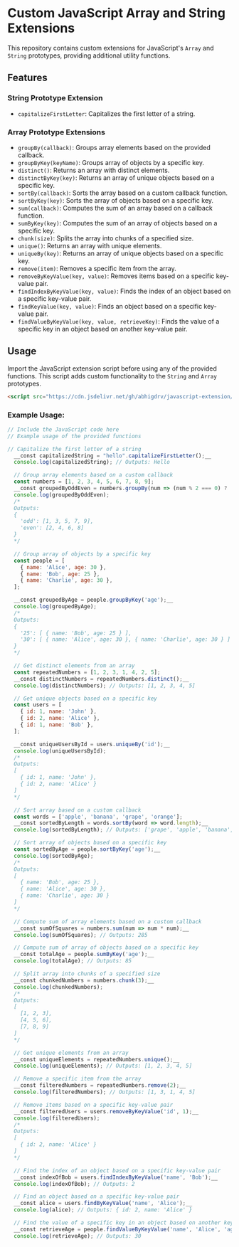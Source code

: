 # Custom JavaScript Array and String Extensions

This repository contains custom extensions for JavaScript's `Array` and `String` prototypes, providing additional utility functions.

## Features

### String Prototype Extension

- `capitalizeFirstLetter`: Capitalizes the first letter of a string.

### Array Prototype Extensions

- `groupBy(callback)`: Groups array elements based on the provided callback.
- `groupByKey(keyName)`: Groups array of objects by a specific key.
- `distinct()`: Returns an array with distinct elements.
- `distinctByKey(key)`: Returns an array of unique objects based on a specific key.
- `sortBy(callback)`: Sorts the array based on a custom callback function.
- `sortByKey(key)`: Sorts the array of objects based on a specific key.
- `sum(callback)`: Computes the sum of an array based on a callback function.
- `sumByKey(key)`: Computes the sum of an array of objects based on a specific key.
- `chunk(size)`: Splits the array into chunks of a specified size.
- `unique()`: Returns an array with unique elements.
- `uniqueBy(key)`: Returns an array of unique objects based on a specific key.
- `remove(item)`: Removes a specific item from the array.
- `removeByKeyValue(key, value)`: Removes items based on a specific key-value pair.
- `findIndexByKeyValue(key, value)`: Finds the index of an object based on a specific key-value pair.
- `findKeyValue(key, value)`: Finds an object based on a specific key-value pair.
- `findValueByKeyValue(key, value, retrieveKey)`: Finds the value of a specific key in an object based on another key-value pair.

## Usage

Import the JavaScript extension script before using any of the provided functions. This script adds custom functionality to the `String` and `Array` prototypes.

```html
<script src="https://cdn.jsdelivr.net/gh/abhigdrv/javascript-extension/js-extension.js"></script>
```

### Example Usage:

```javascript
// Include the JavaScript code here
// Example usage of the provided functions

// Capitalize the first letter of a string
  __const capitalizedString = "hello".capitalizeFirstLetter();__
  console.log(capitalizedString); // Outputs: Hello

  // Group array elements based on a custom callback
  const numbers = [1, 2, 3, 4, 5, 6, 7, 8, 9];
  __const groupedByOddEven = numbers.groupBy(num => (num % 2 === 0) ? 'even' : 'odd');__
  console.log(groupedByOddEven);
  /*
  Outputs:
  {
    'odd': [1, 3, 5, 7, 9],
    'even': [2, 4, 6, 8]
  }
  */

  // Group array of objects by a specific key
  const people = [
    { name: 'Alice', age: 30 },
    { name: 'Bob', age: 25 },
    { name: 'Charlie', age: 30 },
  ];

  __const groupedByAge = people.groupByKey('age');__
  console.log(groupedByAge);
  /*
  Outputs:
  {
    '25': [ { name: 'Bob', age: 25 } ],
    '30': [ { name: 'Alice', age: 30 }, { name: 'Charlie', age: 30 } ]
  }
  */

  // Get distinct elements from an array
  const repeatedNumbers = [1, 2, 3, 1, 4, 2, 5];
  __const distinctNumbers = repeatedNumbers.distinct();__
  console.log(distinctNumbers); // Outputs: [1, 2, 3, 4, 5]

  // Get unique objects based on a specific key
  const users = [
    { id: 1, name: 'John' },
    { id: 2, name: 'Alice' },
    { id: 1, name: 'Bob' },
  ];

  __const uniqueUsersById = users.uniqueBy('id');__
  console.log(uniqueUsersById);
  /*
  Outputs:
  [
    { id: 1, name: 'John' },
    { id: 2, name: 'Alice' }
  ]
  */

  // Sort array based on a custom callback
  const words = ['apple', 'banana', 'grape', 'orange'];
  __const sortedByLength = words.sortBy(word => word.length);__
  console.log(sortedByLength); // Outputs: ['grape', 'apple', 'banana', 'orange']

  // Sort array of objects based on a specific key
  const sortedByAge = people.sortByKey('age');__
  console.log(sortedByAge);
  /*
  Outputs:
  [
    { name: 'Bob', age: 25 },
    { name: 'Alice', age: 30 },
    { name: 'Charlie', age: 30 }
  ]
  */

  // Compute sum of array elements based on a custom callback
  __const sumOfSquares = numbers.sum(num => num * num);__
  console.log(sumOfSquares); // Outputs: 285

  // Compute sum of array of objects based on a specific key
  __const totalAge = people.sumByKey('age');__
  console.log(totalAge); // Outputs: 85

  // Split array into chunks of a specified size
  __const chunkedNumbers = numbers.chunk(3);__
  console.log(chunkedNumbers);
  /*
  Outputs:
  [
    [1, 2, 3],
    [4, 5, 6],
    [7, 8, 9]
  ]
  */

  // Get unique elements from an array
  __const uniqueElements = repeatedNumbers.unique();__
  console.log(uniqueElements); // Outputs: [1, 2, 3, 4, 5]

  // Remove a specific item from the array
  __const filteredNumbers = repeatedNumbers.remove(2);__
  console.log(filteredNumbers); // Outputs: [1, 3, 1, 4, 5]

  // Remove items based on a specific key-value pair
  __const filteredUsers = users.removeByKeyValue('id', 1);__
  console.log(filteredUsers);
  /*
  Outputs:
  [
    { id: 2, name: 'Alice' }
  ]
  */

  // Find the index of an object based on a specific key-value pair
  __const indexOfBob = users.findIndexByKeyValue('name', 'Bob');__
  console.log(indexOfBob); // Outputs: 2

  // Find an object based on a specific key-value pair
  __const alice = users.findByKeyValue('name', 'Alice');__
  console.log(alice); // Outputs: { id: 2, name: 'Alice' }

  // Find the value of a specific key in an object based on another key-value pair
  __const retrieveAge = people.findValueByKeyValue('name', 'Alice', 'age');__
  console.log(retrieveAge); // Outputs: 30
```
